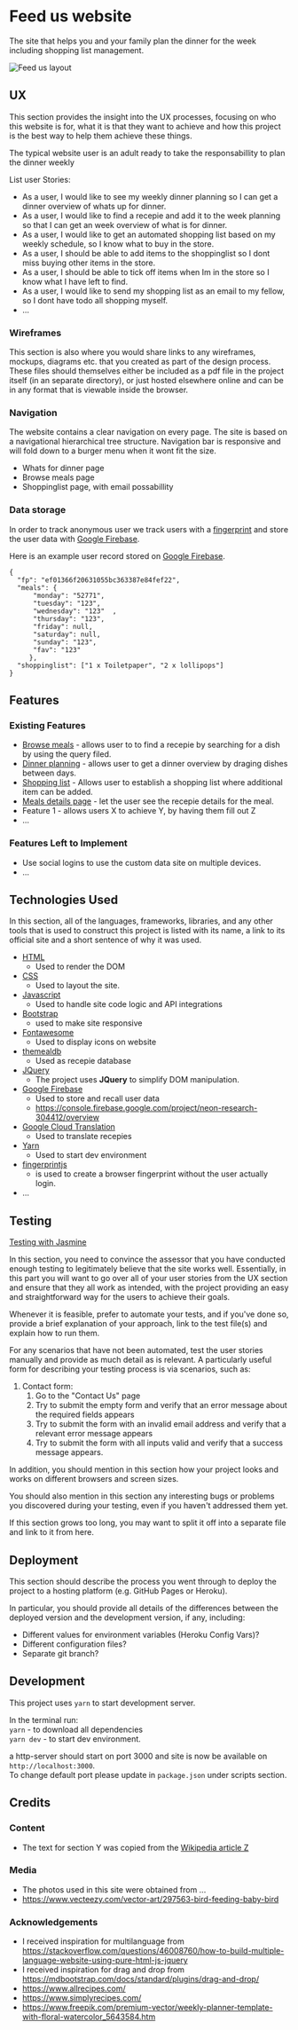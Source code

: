 # Feed us website

The site that helps you and your family plan the dinner for the week including shopping list management.

![Feed us layout](wireframes/feedus-site.png)

## UX

This section provides the insight into the UX processes, focusing on who this website is for, what it is that they want to achieve and how this project is the best way to help them achieve these things.

The typical website user is an adult ready to take the responsabillity to plan the dinner weekly

List user Stories:

- As a user, I would like to see my weekly dinner planning so I can get a dinner overview of whats up for dinner.
- As a user, I would like to find a recepie and add it to the week planning so that I can get an week overview of what is for dinner.
- As a user, I would like to get an automated shopping list based on my weekly schedule, so I know what to buy in the store.
- As a user, I should be able to add items to the shoppinglist so I dont miss buying other items in the store.
- As a user, I should be able to tick off items when Im in the store so I know what I have left to find.
- As a user, I would like to send my shopping list as an email to my fellow, so I dont have todo all shopping myself.
- ...

### Wireframes

This section is also where you would share links to any wireframes, mockups, diagrams etc. that you created as part of the design process. These files should themselves either be included as a pdf file in the project itself (in an separate directory), or just hosted elsewhere online and can be in any format that is viewable inside the browser.

### Navigation

The website contains a clear navigation on every page.
The site is based on a navigational hierarchical tree structure.
Navigation bar is responsive and will fold down to a burger menu when it wont fit the size.

- Whats for dinner page
- Browse meals page
- Shoppinglist page, with email possabillity

### Data storage

In order to track anonymous user we track users with a [fingerprint](https://github.com/fingerprintjs/fingerprintjs) and store the user data with [Google Firebase](https://firebase.google.com/docs/web/setup#from-the-cdn).

Here is an example user record stored on [Google Firebase](https://firebase.google.com/docs/web/setup#from-the-cdn).

```
{
  "fp": "ef01366f20631055bc363387e84fef22",
  "meals": {
      "monday": "52771",
      "tuesday": "123",
      "wednesday": "123"  ,
      "thursday": "123",
      "friday": null,
      "saturday": null,
      "sunday": "123",
      "fav": "123"
     },
  "shoppinglist": ["1 x Toiletpaper", "2 x lollipops"]
}
```

## Features

### Existing Features

- [Browse meals](wireframes/browse-meals.png) - allows user to to find a recepie by searching for a dish by using the query filed.
- [Dinner planning](wireframes/planning.png) - allows user to get a dinner overview by draging dishes between days.
- [Shopping list](wireframes/shoppinglist.png) - Allows user to establish a shopping list where additional item can be added.
- [Meals details page](wireframes/meal.png) - let the user see the recepie details for the meal.
- Feature 1 - allows users X to achieve Y, by having them fill out Z
- ...

### Features Left to Implement

- Use social logins to use the custom data site on multiple devices.
- ...

## Technologies Used

In this section, all of the languages, frameworks, libraries, and any other tools that is used to construct this project is listed with its name, a link to its official site and a short sentence of why it was used.

- [HTML](#)
  - Used to render the DOM
- [CSS](#)
  - Used to layout the site.
- [Javascript](#)
  - Used to handle site code logic and API integrations
- [Bootstrap](https://getbootstrap.com/docs/5.0/getting-started/introduction/)
  - used to make site responsive
- [Fontawesome](https://fontawesome.com/)
  - Used to display icons on website
- [themealdb](https://www.themealdb.com/api.php)
  - Used as recepie database
- [JQuery](https://jquery.com)
  - The project uses **JQuery** to simplify DOM manipulation.
- [Google Firebase](https://firebase.google.com/docs/web/setup#from-the-cdn)
  - Used to store and recall user data
  - https://console.firebase.google.com/project/neon-research-304412/overview
- [Google Cloud Translation](https://cloud.google.com/translate/docs/basic/quickstart)
  - Used to translate recepies
- [Yarn](https://yarnpkg.com/)
  - Used to start dev environment
- [fingerprintjs](https://github.com/fingerprintjs/fingerprintjs)
  - is used to create a browser fingerprint without the user actually login.
- ...

## Testing

[Testing with Jasmine](https://jasmine.github.io/pages/getting_started.html)

In this section, you need to convince the assessor that you have conducted enough testing to legitimately believe that the site works well. Essentially, in this part you will want to go over all of your user stories from the UX section and ensure that they all work as intended, with the project providing an easy and straightforward way for the users to achieve their goals.

Whenever it is feasible, prefer to automate your tests, and if you've done so, provide a brief explanation of your approach, link to the test file(s) and explain how to run them.

For any scenarios that have not been automated, test the user stories manually and provide as much detail as is relevant. A particularly useful form for describing your testing process is via scenarios, such as:

1. Contact form:
   1. Go to the "Contact Us" page
   2. Try to submit the empty form and verify that an error message about the required fields appears
   3. Try to submit the form with an invalid email address and verify that a relevant error message appears
   4. Try to submit the form with all inputs valid and verify that a success message appears.

In addition, you should mention in this section how your project looks and works on different browsers and screen sizes.

You should also mention in this section any interesting bugs or problems you discovered during your testing, even if you haven't addressed them yet.

If this section grows too long, you may want to split it off into a separate file and link to it from here.

## Deployment

This section should describe the process you went through to deploy the project to a hosting platform (e.g. GitHub Pages or Heroku).

In particular, you should provide all details of the differences between the deployed version and the development version, if any, including:

- Different values for environment variables (Heroku Config Vars)?
- Different configuration files?
- Separate git branch?

## Development

This project uses `yarn` to start development server.

In the terminal run:  
`yarn` - to download all dependencies  
`yarn dev` - to start dev environment.

a http-server should start on port 3000 and site is now be available on `http://localhost:3000`.  
To change default port please update in `package.json` under scripts section.

## Credits

### Content

- The text for section Y was copied from the [Wikipedia article Z](https://en.wikipedia.org/wiki/Z)

### Media

- The photos used in this site were obtained from ...
- https://www.vecteezy.com/vector-art/297563-bird-feeding-baby-bird

### Acknowledgements

- I received inspiration for multilanguage from https://stackoverflow.com/questions/46008760/how-to-build-multiple-language-website-using-pure-html-js-jquery
- I received inspiration for drag and drop from https://mdbootstrap.com/docs/standard/plugins/drag-and-drop/
- https://www.allrecipes.com/
- https://www.simplyrecipes.com/
- https://www.freepik.com/premium-vector/weekly-planner-template-with-floral-watercolor_5643584.htm
